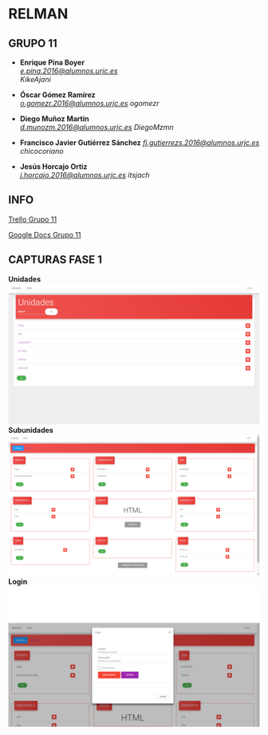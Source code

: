 # RELMAN #

## GRUPO 11 ##

* **Enrique Pina Boyer**	
*e.pina.2016@alumnos.urjc.es*	
*KikeAjani*

* **Óscar Gómez Ramírez**	
*o.gomezr.2016@alumnos.urjc.es*	
*ogomezr*

* **Diego Muñoz Martin**	
*d.munozm.2016@alumnos.urjc.es*	
*DiegoMzmn*

* **Francisco Javier Gutiérrez Sánchez**
*fj.gutierrezs.2016@alumnos.urjc.es*	
*chicocoriano*


* **Jesús Horcajo Ortiz**	
*j.horcajo.2016@alumnos.urjc.es*
*itsjach*

## INFO ##

[Trello Grupo 11](https://trello.com/b/7mBmoTZa/daw11)

[Google Docs Grupo 11](https://docs.google.com/document/d/1dOFhYoHVeqbiS_8xWnMKT5sNLMF60pURrx-0x542xg8/edit)	

## CAPTURAS FASE 1 ##
**Unidades**
![Screenshot](/capturas/capturaunidades.png)
**Subunidades**
![Screenshot](/capturas/capturasub.png)
**Login**
![Screenshot](/capturas/capturalogin.png)
